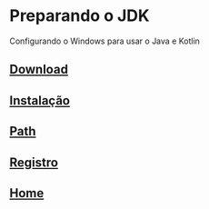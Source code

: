 # Preparando o JDK

Configurando o Windows para usar o Java e Kotlin

## [Download](https://github.com/ghsumiyasu/Java-Basico/blob/main/README-Java-Download-br-pt.md)
## [Instalação](https://github.com/ghsumiyasu/Java-Basico/blob/main/README-Java-Instalacao-br-pt.md)
## [Path](https://github.com/ghsumiyasu/Java-Basico/blob/main/README-Java-Path-br-pt.md)
## [Registro](https://github.com/ghsumiyasu/Java-Basico/blob/main/README-Java-Registro-br-pt.md)
## [Home](https://github.com/ghsumiyasu/Java-Basico/blob/main/README-Java-Home-br-pt.md)